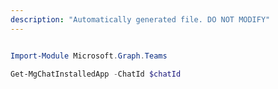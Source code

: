 ```yaml
---
description: "Automatically generated file. DO NOT MODIFY"
---
```


```powershell

Import-Module Microsoft.Graph.Teams

Get-MgChatInstalledApp -ChatId $chatId

```